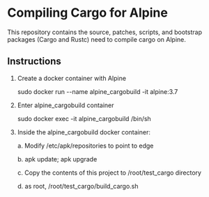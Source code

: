 # Compiling Cargo for Alpine

This repository contains the source, patches, scripts, and bootstrap packages (Cargo and Rustc) need to compile cargo on Alpine.

## Instructions
1. Create a docker container with Alpine 

    sudo docker run --name alpine_cargobuild  -it alpine:3.7
    
2. Enter alpine_cargobuild container

    sudo docker exec -it alpine_cargobuild  /bin/sh
    
3. Inside the alpine_cargobuild docker container:

   a. Modify /etc/apk/repositories to point to edge
   
   b. apk update; apk upgrade
   
   c. Copy the contents of this project to /root/test_cargo  directory
   
   d. as root, /root/test_cargo/build_cargo.sh

